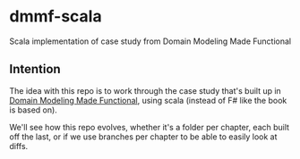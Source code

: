 # dmmf-scala

Scala implementation of case study from Domain Modeling Made Functional

## Intention

The idea with this repo is to work through the case study that's built up in
[Domain Modeling Made Functional](https://pragprog.com/book/swdddf/domain-modeling-made-functional),
using scala (instead of F# like the book is based on).

We'll see how this repo evolves, whether it's a folder per chapter, each built off
the last, or if we use branches per chapter to be able to easily look at diffs.

